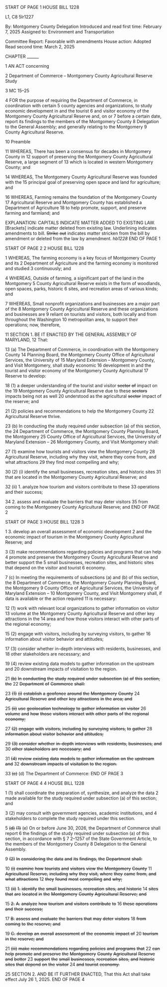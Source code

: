 START OF PAGE 1
HOUSE BILL 1228

L1, C8 5lr1227

By: Montgomery County Delegation
Introduced and read first time: February 7, 2025
Assigned to: Environment and Transportation

Committee Report: Favorable with amendments
House action: Adopted
Read second time: March 2, 2025

CHAPTER ______

1 AN ACT concerning

2 Department of Commerce – Montgomery County Agricultural Reserve Study

3 MC 15–25

4 FOR the purpose of requiring the Department of Commerce, in coordination with certain
5 county agencies and organizations, to study economic development in and the tourist
6 and visitor economy of the Montgomery County Agricultural Reserve and, on or
7 before a certain date, report its findings to the members of the Montgomery County
8 Delegation to the General Assembly; and generally relating to the Montgomery
9 County Agricultural Reserve.

10 Preamble

11 WHEREAS, There has been a consensus for decades in Montgomery County in
12 support of preserving the Montgomery County Agricultural Reserve, a large segment of
13 which is located in western Montgomery County; and

14 WHEREAS, The Montgomery County Agricultural Reserve was founded with the
15 principal goal of preserving open space and land for agriculture; and

16 WHEREAS, Farming remains the foundation of the Montgomery County
17 Agricultural Reserve and Montgomery County has established a Department of Agriculture
18 to help promote, support, and preserve farming and farmland; and

EXPLANATION: CAPITALS INDICATE MATTER ADDED TO EXISTING LAW.
[Brackets] indicate matter deleted from existing law.
Underlining indicates amendments to bill.
~~Strike~~ ~~out~~ indicates matter stricken from the bill by amendment or deleted from the law by
amendment. *hb1228*
END OF PAGE 1

START OF PAGE 2
2 HOUSE BILL 1228

1 WHEREAS, The farming economy is a key focus of Montgomery County and its
2 Department of Agriculture and the farming economy is monitored and studied
3 continuously; and

4 WHEREAS, Outside of farming, a significant part of the land in the Montgomery
5 County Agricultural Reserve exists in the form of woodlands, open spaces, parks, historic
6 sites, and recreation areas of various kinds; and

7 WHEREAS, Small nonprofit organizations and businesses are a major part of the
8 Montgomery County Agricultural Reserve and these organizations and businesses are
9 reliant on tourists and visitors, both locally and from throughout the Washington
10 metropolitan area, to support their operations; now, therefore,

11 SECTION 1. BE IT ENACTED BY THE GENERAL ASSEMBLY OF MARYLAND,
12 That:

13 (a) The Department of Commerce, in coordination with the Montgomery County
14 Planning Board, the Montgomery County Office of Agricultural Services, the University of
15 Maryland Extension – Montgomery County, and Visit Montgomery, shall study economic
16 development in and the tourist and visitor economy of the Montgomery County Agricultural
17 Reserve to develop:

18 (1) a deeper understanding of the tourist and visitor ~~sector~~ ~~of~~ impact on the
19 Montgomery County Agricultural Reserve due to these ~~sectors~~ impacts being not as well
20 understood as the agricultural ~~sector~~ impact of the reserve; and

21 (2) policies and recommendations to help the Montgomery County
22 Agricultural Reserve thrive.

23 (b) In conducting the study required under subsection (a) of this section, the
24 Department of Commerce, the Montgomery County Planning Board, the Montgomery
25 County Office of Agricultural Services, the University of Maryland Extension –
26 Montgomery County, and Visit Montgomery shall:

27 (1) examine how tourists and visitors view the Montgomery County
28 Agricultural Reserve, including why they visit, where they come from, and what attractions
29 they find most compelling and why;

30 (2) (i) identify the small businesses, recreation sites, and historic sites
31 that are located in the Montgomery County Agricultural Reserve; and

32 (ii) 1. analyze how tourism and visitors contribute to these
33 operations and their success;

34 2. assess and evaluate the barriers that may deter visitors
35 from coming to the Montgomery County Agricultural Reserve; and
END OF PAGE 2

START OF PAGE 3
HOUSE BILL 1228 3

1 3. develop an overall assessment of economic development
2 and the economic impact of tourism in the Montgomery County Agricultural Reserve; and

3 (3) make recommendations regarding policies and programs that can help
4 promote and preserve the Montgomery County Agricultural Reserve and better support the
5 small businesses, recreation sites, and historic sites that depend on the visitor and tourist
6 economy.

7 (c) In meeting the requirements of subsections (a) and (b) of this section, the
8 Department of Commerce, the Montgomery County Planning Board, the Montgomery
9 County Office of Agricultural Services, the University of Maryland Extension –
10 Montgomery County, and Visit Montgomery shall, if data is available or the action required
11 is necessary:

12 (1) work with relevant local organizations to gather information on visitor
13 volume at the Montgomery County Agricultural Reserve and other key attractions in the
14 area and how those visitors interact with other parts of the regional economy;

15 (2) engage with visitors, including by surveying visitors, to gather
16 information about visitor behavior and attitudes;

17 (3) consider whether in–depth interviews with residents, businesses, and
18 other stakeholders are necessary; and

19 (4) review existing data models to gather information on the upstream and
20 downstream impacts of visitation to the region.

21 ~~(b)~~ ~~In~~ ~~conducting~~ ~~the~~ ~~study~~ ~~required~~ ~~under~~ ~~subsection~~ ~~(a)~~ ~~of~~ ~~this~~ ~~section,~~ ~~the~~
22 ~~Department~~ ~~of~~ ~~Commerce~~ ~~shall:~~

23 ~~(1)~~ ~~(i)~~ ~~establish~~ ~~a~~ ~~geofence~~ ~~around~~ ~~the~~ ~~Montgomery~~ ~~County~~
24 ~~Agricultural~~ ~~Reserve~~ ~~and~~ ~~other~~ ~~key~~ ~~attractions~~ ~~in~~ ~~the~~ ~~area;~~ ~~and~~

25 ~~(ii)~~ ~~use~~ ~~geolocation~~ ~~technology~~ ~~to~~ ~~gather~~ ~~information~~ ~~on~~ ~~visitor~~
26 ~~volume~~ ~~and~~ ~~how~~ ~~those~~ ~~visitors~~ ~~interact~~ ~~with~~ ~~other~~ ~~parts~~ ~~of~~ ~~the~~ ~~regional~~ ~~economy;~~

27 ~~(2)~~ ~~engage~~ ~~with~~ ~~visitors,~~ ~~including~~ ~~by~~ ~~surveying~~ ~~visitors,~~ ~~to~~ ~~gather~~
28 ~~information~~ ~~about~~ ~~visitor~~ ~~behavior~~ ~~and~~ ~~attitudes;~~

29 ~~(3)~~ ~~consider~~ ~~whether~~ ~~in–depth~~ ~~interviews~~ ~~with~~ ~~residents,~~ ~~businesses,~~ ~~and~~
30 ~~other~~ ~~stakeholders~~ ~~are~~ ~~necessary;~~ ~~and~~

31 ~~(4)~~ ~~review~~ ~~existing~~ ~~data~~ ~~models~~ ~~to~~ ~~gather~~ ~~information~~ ~~on~~ ~~the~~ ~~upstream~~ ~~and~~
32 ~~downstream~~ ~~impacts~~ ~~of~~ ~~visitation~~ ~~to~~ ~~the~~ ~~region.~~

33 ~~(c)~~ (d) The Department of Commerce:
END OF PAGE 3

START OF PAGE 4
4 HOUSE BILL 1228

1 (1) shall coordinate the preparation of, synthesize, and analyze the data
2 made available for the study required under subsection (a) of this section; and

3 (2) may consult with government agencies, academic institutions, and
4 stakeholders to complete the study required under this section.

5 ~~(d)~~ ~~(1)~~ (e) On or before June 30, 2026, the Department of Commerce shall report
6 the findings of the study required under subsection (a) of this section, in accordance with §
7 2–1257 of the State Government Article, to the members of the Montgomery County
8 Delegation to the General Assembly.

9 ~~(2)~~ ~~In~~ ~~considering~~ ~~the~~ ~~data~~ ~~and~~ ~~its~~ ~~findings,~~ ~~the~~ ~~Department~~ ~~shall:~~

10 ~~(i)~~ ~~examine~~ ~~how~~ ~~tourists~~ ~~and~~ ~~visitors~~ ~~view~~ ~~the~~ ~~Montgomery~~ ~~County~~
11 ~~Agricultural~~ ~~Reserve,~~ ~~including~~ ~~why~~ ~~they~~ ~~visit,~~ ~~where~~ ~~they~~ ~~came~~ ~~from,~~ ~~and~~ ~~what~~ ~~attractions~~
12 ~~they~~ ~~found~~ ~~most~~ ~~compelling~~ ~~and~~ ~~why;~~

13 ~~(ii)~~ ~~1.~~ ~~identify~~ ~~the~~ ~~small~~ ~~businesses,~~ ~~recreation~~ ~~sites,~~ ~~and~~ ~~historic~~
14 ~~sites~~ ~~that~~ ~~are~~ ~~located~~ ~~in~~ ~~the~~ ~~Montgomery~~ ~~County~~ ~~Agricultural~~ ~~Reserve;~~ ~~and~~

15 ~~2.~~ ~~A.~~ ~~analyze~~ ~~how~~ ~~tourism~~ ~~and~~ ~~visitors~~ ~~contribute~~ ~~to~~
16 ~~these~~ ~~operations~~ ~~and~~ ~~their~~ ~~success;~~

17 ~~B.~~ ~~assess~~ ~~and~~ ~~evaluate~~ ~~the~~ ~~barriers~~ ~~that~~ ~~may~~ ~~deter~~ ~~visitors~~
18 ~~from~~ ~~coming~~ ~~to~~ ~~the~~ ~~reserve;~~ ~~and~~

19 ~~C.~~ ~~develop~~ ~~an~~ ~~overall~~ ~~assessment~~ ~~of~~ ~~the~~ ~~economic~~ ~~impact~~ ~~of~~
20 ~~tourism~~ ~~in~~ ~~the~~ ~~reserve;~~ ~~and~~

21 ~~(iii)~~ ~~make~~ ~~recommendations~~ ~~regarding~~ ~~policies~~ ~~and~~ ~~programs~~ ~~that~~
22 ~~can~~ ~~help~~ ~~promote~~ ~~and~~ ~~preserve~~ ~~the~~ ~~Montgomery~~ ~~County~~ ~~Agricultural~~ ~~Reserve~~ ~~and~~ ~~better~~
23 ~~support~~ ~~the~~ ~~small~~ ~~businesses,~~ ~~recreation~~ ~~sites,~~ ~~and~~ ~~historic~~ ~~sites~~ ~~that~~ ~~depend~~ ~~on~~ ~~the~~ ~~visitor~~
24 ~~and~~ ~~tourist~~ ~~economy.~~

25 SECTION 2. AND BE IT FURTHER ENACTED, That this Act shall take effect July
26 1, 2025.
END OF PAGE 4